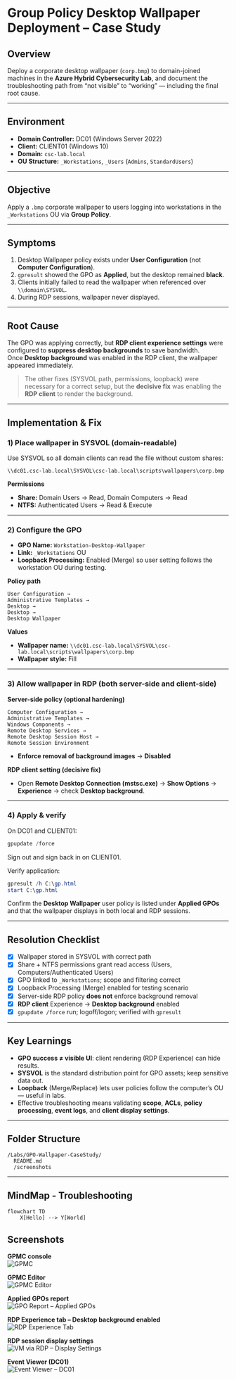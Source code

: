 # Group Policy Desktop Wallpaper Deployment – Case Study

## Overview
Deploy a corporate desktop wallpaper (`corp.bmp`) to domain-joined machines in the **Azure Hybrid Cybersecurity Lab**, and document the troubleshooting path from “not visible” to “working” — including the final root cause.

---

## Environment
- **Domain Controller:** DC01 (Windows Server 2022)
- **Client:** CLIENT01 (Windows 10)
- **Domain:** `csc-lab.local`
- **OU Structure:** `_Workstations`, `_Users` (`Admins`, `StandardUsers`)

---

## Objective
Apply a `.bmp` corporate wallpaper to users logging into workstations in the `_Workstations` OU via **Group Policy**.

---

## Symptoms
1. Desktop Wallpaper policy exists under **User Configuration** (not **Computer Configuration**).
2. `gpresult` showed the GPO as **Applied**, but the desktop remained **black**.
3. Clients initially failed to read the wallpaper when referenced over `\\domain\SYSVOL`.
4. During RDP sessions, wallpaper never displayed.

---

## Root Cause
The GPO was applying correctly, but **RDP client experience settings** were configured to **suppress desktop backgrounds** to save bandwidth.  
Once **Desktop background** was enabled in the RDP client, the wallpaper appeared immediately.

> The other fixes (SYSVOL path, permissions, loopback) were necessary for a correct setup, but the **decisive fix** was enabling the **RDP client** to render the background.

---

## Implementation & Fix

### 1) Place wallpaper in SYSVOL (domain-readable)
Use SYSVOL so all domain clients can read the file without custom shares:
```
\\dc01.csc-lab.local\SYSVOL\csc-lab.local\scripts\wallpapers\corp.bmp
```

**Permissions**
- **Share:** Domain Users → Read, Domain Computers → Read
- **NTFS:** Authenticated Users → Read & Execute

---

### 2) Configure the GPO
- **GPO Name:** `Workstation-Desktop-Wallpaper`
- **Link:** `_Workstations` OU
- **Loopback Processing:** Enabled (Merge) so user setting follows the workstation OU during testing.

**Policy path**
```
User Configuration →
Administrative Templates →
Desktop →
Desktop →
Desktop Wallpaper
```

**Values**
- **Wallpaper name:** `\\dc01.csc-lab.local\SYSVOL\csc-lab.local\scripts\wallpapers\corp.bmp`
- **Wallpaper style:** Fill

---

### 3) Allow wallpaper in RDP (both server-side and client-side)

**Server-side policy (optional hardening)**
```
Computer Configuration →
Administrative Templates →
Windows Components →
Remote Desktop Services →
Remote Desktop Session Host →
Remote Session Environment
```
- **Enforce removal of background images** → **Disabled**

**RDP client setting (decisive fix)**
- Open **Remote Desktop Connection (mstsc.exe)** → **Show Options** → **Experience** → check **Desktop background**.

---

### 4) Apply & verify
On DC01 and CLIENT01:
```powershell
gpupdate /force
```

Sign out and sign back in on CLIENT01.

Verify application:
```powershell
gpresult /h C:\gp.html
start C:\gp.html
```
Confirm the **Desktop Wallpaper** user policy is listed under **Applied GPOs** and that the wallpaper displays in both local and RDP sessions.

---

## Resolution Checklist
- [x] Wallpaper stored in SYSVOL with correct path
- [x] Share + NTFS permissions grant read access (Users, Computers/Authenticated Users)
- [x] GPO linked to `_Workstations`; scope and filtering correct
- [x] Loopback Processing (Merge) enabled for testing scenario
- [x] Server-side RDP policy **does not** enforce background removal
- [x] **RDP client** Experience → **Desktop background** enabled
- [x] `gpupdate /force` run; logoff/logon; verified with `gpresult`

---

## Key Learnings
- **GPO success ≠ visible UI**: client rendering (RDP Experience) can hide results.
- **SYSVOL** is the standard distribution point for GPO assets; keep sensitive data out.
- **Loopback** (Merge/Replace) lets user policies follow the computer’s OU — useful in labs.
- Effective troubleshooting means validating **scope**, **ACLs**, **policy processing**, **event logs**, and **client display settings**.

---

## Folder Structure
```
/Labs/GPO-Wallpaper-CaseStudy/
  README.md
  /screenshots
```
---

## MindMap - Troubleshooting

```mermaid
flowchart TD
    X[Hello] --> Y[World]

```

## Screenshots

**GPMC console**  
![GPMC](./Screenshots/GPMC.png)

**GPMC Editor**  
![GPMC Editor](./Screenshots/GPMCeditor.png)

**Applied GPOs report**  
![GPO Report – Applied GPOs](./Screenshots/GPO-Report-AppliedGPOs.png)

**RDP Experience tab – Desktop background enabled**  
![RDP Experience Tab](./Screenshots/RDP-exp-tab.png)

**RDP session display settings**  
![VM via RDP – Display Settings](./Screenshots/VMviaRDP-Display-Settings.png)

**Event Viewer (DC01)**  
![Event Viewer – DC01](./Screenshots/eventviewer-DC01.png)


